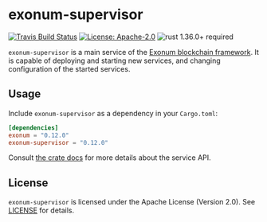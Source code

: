 # exonum-supervisor

[![Travis Build Status](https://img.shields.io/travis/exonum/exonum/master.svg?label=Linux%20Build)](https://travis-ci.com/exonum/exonum)
[![License: Apache-2.0](https://img.shields.io/github/license/exonum/exonum.svg)](https://github.com/exonum/exonum/blob/master/LICENSE)
![rust 1.36.0+ required](https://img.shields.io/badge/rust-1.36.0+-blue.svg?label=Required%20Rust)

`exonum-supervisor` is a main service of the [Exonum blockchain framework](https://exonum.com/).
It is capable of deploying and starting new services, and changing configuration of the started services.

## Usage

Include `exonum-supervisor` as a dependency in your `Cargo.toml`:

```toml
[dependencies]
exonum = "0.12.0"
exonum-supervisor = "0.12.0"
```

Consult [the crate docs](https://docs.rs/exonum-supervisor) for more details about the service API.

## License

`exonum-supervisor` is licensed under the Apache License (Version 2.0).
See [LICENSE](LICENSE) for details.
